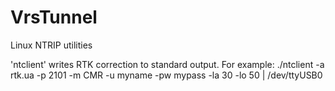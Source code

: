 # VrsTunnel
Linux NTRIP utilities

'ntclient' writes RTK correction to standard output. 
For example: 
./ntclient -a rtk.ua -p 2101 -m CMR -u myname -pw mypass -la 30 -lo 50 | /dev/ttyUSB0
